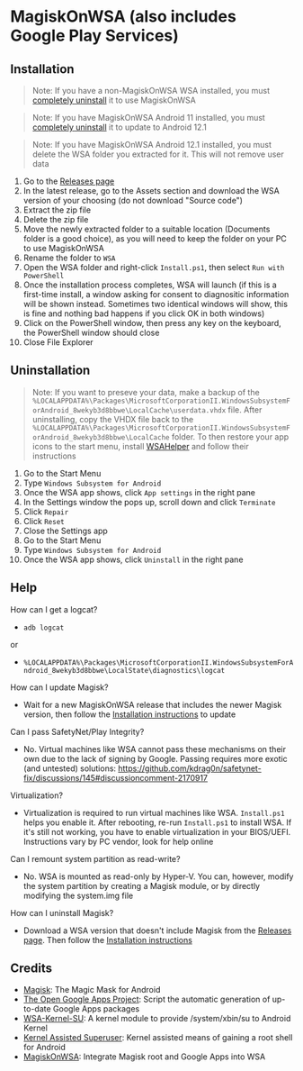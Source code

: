 # MagiskOnWSA (also includes Google Play Services)

## Installation

> Note: If you have a non-MagiskOnWSA WSA installed, you must [completely uninstall](#uninstallation) it to use MagiskOnWSA

> Note: If you have MagiskOnWSA Android 11 installed, you must [completely uninstall](#uninstallation) it to update to Android 12.1

> Note: If you have MagiskOnWSA Android 12.1 installed, you must delete the WSA folder you extracted for it. This will not remove user data

1. Go to the [Releases page](https://github.com/PeterNjeim/MagiskOnWSA/releases)
2. In the latest release, go to the Assets section and download the WSA version of your choosing (do not download "Source code")
3. Extract the zip file
4. Delete the zip file
5. Move the newly extracted folder to a suitable location (Documents folder is a good choice), as you will need to keep the folder on your PC to use MagiskOnWSA
6. Rename the folder to `WSA`
7. Open the WSA folder and right-click `Install.ps1`, then select `Run with PowerShell`
8. Once the installation process completes, WSA will launch (if this is a first-time install, a window asking for consent to diagnositic information will be shown instead. Sometimes two identical windows will show, this is fine and nothing bad happens if you click OK in both windows)
9. Click on the PowerShell window, then press any key on the keyboard, the PowerShell window should close
10. Close File Explorer

## Uninstallation

> Note: If you want to preseve your data, make a backup of the `%LOCALAPPDATA%\Packages\MicrosoftCorporationII.WindowsSubsystemForAndroid_8wekyb3d8bbwe\LocalCache\userdata.vhdx` file. After uninstalling, copy the VHDX file back to the `%LOCALAPPDATA%\Packages\MicrosoftCorporationII.WindowsSubsystemForAndroid_8wekyb3d8bbwe\LocalCache` folder. To then restore your app icons to the start menu, install [WSAHelper](https://github.com/LSPosed/WSAHelper/releases/latest) and follow their instructions

1. Go to the Start Menu
2. Type `Windows Subsystem for Android`
3. Once the WSA app shows, click `App settings` in the right pane
4. In the Settings window the pops up, scroll down and click `Terminate`
5. Click `Repair`
6. Click `Reset`
7. Close the Settings app
8. Go to the Start Menu
9. Type `Windows Subsystem for Android`
10. Once the WSA app shows, click `Uninstall` in the right pane

## Help

How can I get a logcat?

-   `adb logcat`

or

-   `%LOCALAPPDATA%\Packages\MicrosoftCorporationII.WindowsSubsystemForAndroid_8wekyb3d8bbwe\LocalState\diagnostics\logcat`

How can I update Magisk?

-   Wait for a new MagiskOnWSA release that includes the newer Magisk version, then follow the [Installation instructions](#installation) to update

Can I pass SafetyNet/Play Integrity?

-   No. Virtual machines like WSA cannot pass these mechanisms on their own due to the lack of signing by Google. Passing requires more exotic (and untested) solutions: https://github.com/kdrag0n/safetynet-fix/discussions/145#discussioncomment-2170917

Virtualization?

-   Virtualization is required to run virtual machines like WSA. `Install.ps1` helps you enable it. After rebooting, re-run `Install.ps1` to install WSA. If it's still not working, you have to enable virtualization in your BIOS/UEFI. Instructions vary by PC vendor, look for help online

Can I remount system partition as read-write?

-   No. WSA is mounted as read-only by Hyper-V. You can, however, modify the system partition by creating a Magisk module, or by directly modifying the system.img file

How can I uninstall Magisk?

-   Download a WSA version that doesn't include Magisk from the [Releases page](https://github.com/PeterNjeim/MagiskOnWSA/releases). Then follow the [Installation instructions](#installation)

## Credits

-   [Magisk](https://github.com/topjohnwu/Magisk): The Magic Mask for Android
-   [The Open Google Apps Project](https://opengapps.org): Script the automatic generation of up-to-date Google Apps packages
-   [WSA-Kernel-SU](https://github.com/LSPosed/WSA-Kernel-SU): A kernel module to provide /system/xbin/su to Android Kernel
-   [Kernel Assisted Superuser](https://git.zx2c4.com/kernel-assisted-superuser): Kernel assisted means of gaining a root shell for Android
-   [MagiskOnWSA](https://github.com/LSPosed/MagiskOnWSA): Integrate Magisk root and Google Apps into WSA
